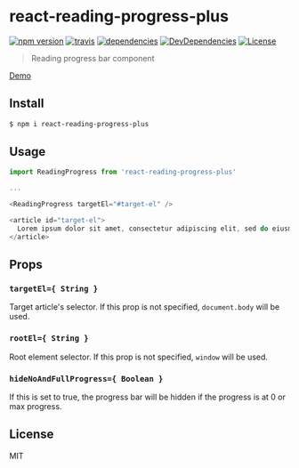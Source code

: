# react-reading-progress-plus

[![npm version](https://img.shields.io/npm/v/react-reading-progress-plus.svg?style=flat-square)](https://www.npmjs.com/package/react-reading-progress-plus)
[![travis](http://img.shields.io/travis/petekeller2/react-reading-progress.svg?style=flat-square)](https://travis-ci.org/petekeller2/react-reading-progress)
[![dependencies](http://img.shields.io/david/petekeller2/react-reading-progress.svg?style=flat-square)](https://github.com/petekeller2/react-reading-progress)
[![DevDependencies](http://img.shields.io/david/dev/petekeller2/react-reading-progress.svg?style=flat-square)](https://github.com/petekeller2/react-reading-progress)
[![License](http://img.shields.io/npm/l/react-reading-progress.svg?style=flat-square)](https://github.com/petekeller2/react-reading-progress)

> Reading progress bar component

[Demo](http://makotot.github.io/react-reading-progress/)

## Install

```sh
$ npm i react-reading-progress-plus
```

## Usage

```js
import ReadingProgress from 'react-reading-progress-plus'

...

<ReadingProgress targetEl="#target-el" />

<article id="target-el">
  Lorem ipsum dolor sit amet, consectetur adipiscing elit, sed do eiusmod tempor incididunt ut labore et dolore magna aliqua. Vel pharetra vel turpis nunc. Ut sem viverra aliquet eget sit amet tellus. Lacus suspendisse faucibus interdum posuere lorem ipsum dolor sit. In mollis nunc sed id semper risus in hendrerit gravida. Eleifend donec pretium vulputate sapien nec sagittis aliquam malesuada. Amet purus gravida quis blandit. Et ultrices neque ornare aenean euismod elementum nisi quis. Vitae aliquet nec ullamcorper sit amet.
</article>
```

## Props

### `targetEl={ String }`

Target article's selector. If this prop is not specified, `document.body` will be used.

### `rootEl={ String }`

Root element selector. If this prop is not specified, `window` will be used.

### `hideNoAndFullProgress={ Boolean }`

If this is set to true, the progress bar will be hidden if 
the progress is at 0 or max progress.

## License

MIT
